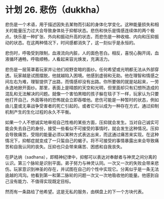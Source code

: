 # 计划 26. 悲伤（dukkha）

悲伤是一个术语，用于描述因失去某物而引起的身体化学变化。这种能量损失和相关的能量压力过大会导致身体处于抑郁状态。悲伤和快乐是情感连续体的两个极点。快乐是一种扩张、外向和振动升高的状态，而悲伤是一种收缩、内向和压抑振动的状态。在这两种情况下，时间感都消失了，这一刻似乎是永恒的。

悲伤时，呼吸受到限制，血液流向内脏，人的面色苍白。相反，喜悦心胸开阔，血液循环通畅，呼吸顺畅，人看起来容光焕发，充满活力。

悲伤是一层笼罩着玩家并让他们视野变暗的面纱。任何希望或光明都无法从外部穿透。玩家越是试图摆脱，他就越陷入困境。他感到虚弱和无助。他在理智和情感之间左右为难，理智提供了出路，而情感却没有出路。你所要做的就是站起来，一劳永逸地掀开面纱。那里，表面上是晴朗的天空和光明，但里面却只有幻想所造成的混乱和无法解决的问题。就像一个害怕黑暗的孩子躲在毯子下一样，玩家认为只要他打开自己，外面等待的恐怖就会立即吞噬他。悲伤可能是一种暂时的状态，例如由儿童或无辜战争受害者的死亡引起的。或者它可以成为一种存在方式，通过抑制机制产生的生化过程的永久不平衡。

如果一个人不想诚实地审视自己性格的某些方面，压抑就会发生。当对自己诚实可能会失去自己的身份，接受一些看似不可接受的事情时，就会发生这种情况。压抑会导致痛苦。受阻的能量必须以某种方式表达出来，而这通过痛苦来实现。在这种情况下，抑郁症就变成了一只蜇自己的蝎子。将不可接受的事情暴露出来会导致痛苦和自我认同的丧失。压抑也只会带来痛苦、困惑和自我丧失。

在萨达纳（sadhana），即精神纪律中，抑郁可以表达对奉献者与神灵之间分离的认识。第三个脉轮是识别平面。弟子努力与神灵认同。一次又一次的失败会带来悲伤。玩家意识到神圣的存在，并试图在自己的个性中实现它。分离似乎是一条无法逾越的鸿沟。他看到第一和第二脉轮的问题一次又一次地吸收他的能量。他感到自己没有能力、不值得实现既定目标。

然而有一条路给了他希望。这是无私的服务，由棋盘上的下一个方块代表。
